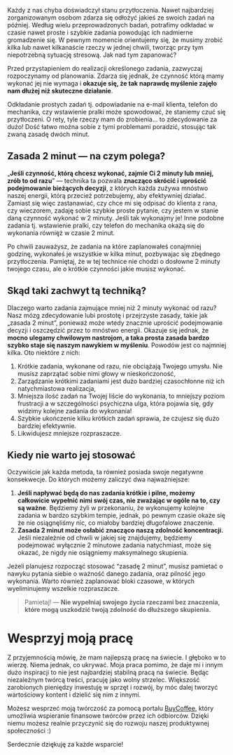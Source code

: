 Każdy z nas chyba doświadczył stanu przytłoczenia. Nawet najbardziej zorganizowanym osobom zdarza się odłożyć jakieś ze swoich zadań na później. Według wielu przeprowadzonych badań, potrafimy odkładać w czasie nawet proste i szybkie zadania powodując ich nadmierne gromadzenie się. W pewnym momencie orientujemy się, że musimy zrobić kilka lub nawet kilkanaście rzeczy w jednej chwili, tworząc przy tym niepotrzebną sytuację stresową. Jak nad tym zapanować?

Przed przystapieniem do realizacji określonego zadania, zazwyczaj rozpoczynamy od planowania. Zdarza się jednak, że czynność którą mamy wykonać jej nie wymaga i **okazuje się, że tak naprawdę myślenie zajęło nam dłużej niż skuteczne działanie**.

Odkładanie prostych zadań tj. odpowiadanie na e-mail klienta, telefon do mechanika, czy wstawienie pralki może spowodować, że staniemy czuć się przytłoczeni. O rety, tyle rzeczy mam do zrobienia… to zdecydowanie za dużo! Dość łatwo można sobie z tymi problemami poradzić, stosując tak zwaną zasadę dwóch minut.

**Zasada 2 minut — na czym polega?**
------------------------------------

„**Jeśli czynność, którą chcesz wykonać, zajmie Ci 2 minuty lub mniej, zrób to od razu**” — technika ta pozwala **znacząco skrócić i uprościć podejmowanie bieżących decyzji**, z których każda zużywa mnóstwo naszej energii, którą przecież potrzebujemy, aby efektywniej działać. Zamiast się więc zastanawiać, czy chce mi się odpisać do klienta z rana, czy wieczorem, zadaję sobie szybkie proste pytanie, czy jestem w stanie daną czynność wykonać w 2 minuty. Jeśli tak wykonajmy je! Inne podobne zadania tj. wstawienie pralki, czy telefon do mechanika okażą się do wykonania równięż w czasie 2 minut.

Po chwili zauważysz, że zadania na które zaplanowałeś conajmniej godzinę, wykonałeś je wszystkie w kilka minut, pozbywajac się zbędnego przytłoczenia. Pamiętaj, że w tej technice nie chodzi o dosłowne 2 minuty twojego czasu, ale o krótkie czynności jakie musisz wykonać.

**Skąd taki zachwyt tą techniką?**
----------------------------------

Dlaczego warto zadania zajmujące mniej niż 2 minuty wykonać od razu? Nasz mózg zdecydowanie lubi prostotę i przejrzyste zasady, takie jak „zasada 2 minut”, ponieważ może wtedy znacznie uprościć podejmowanie decyzji i oszczędzić przez to mnóstwo energii. Okazuje się jednak, że **mocno ulegamy chwilowym nastrojom, a taka prosta zasada bardzo szybko staje się naszym nawykiem w myśleniu**. Powodów jest co najmniej kilka. Oto niektóre z nich:

1.  Krótkie zadania, wykonane od razu, nie obciążają Twojego umysłu. Nie musisz zaprzątać sobie nimi głowy w nieskończoność,
2.  Zarządzanie krótkimi zadaniami jest dużo bardziej czasochłonne niż ich natychmiastowa realizacja,
3.  Mniejsza ilość zadań na Twojej liście do wykonania, to mniejszy poziom frustracji a w szczególności psychiczna ulga, która pojawia się, gdy widzimy kolejne zadania do wykonania!
4.  Szybkie ukończenie kilku krótkich zadań sprawia, że czujesz się dużo bardziej efektywnie.
5.  Likwidujesz mniejsze rozpraszacze.

**Kiedy nie warto jej stosować**
--------------------------------

Oczywiście jak każda metoda, ta również posiada swoje negatywne konsekwecje. Do których możemy zaliczyć dwa najważniejsze:

1.  **Jeśli napływać będą do nas zadania krótkie i pilne, możemy całkowicie wypełnić nimi swój czas, nie zważając w ogóle na to, czy są ważne**. Będziemy żyli w przekonaniu, że wykonujemy kolejne zadania w bardzo szybkim tempie, jednak, po pewnym czasie okaże się że nie osiągnęliśmy nic, co miałoby bardziej długofalowe znaczenie.
2.  **Zasada 2 minut może osłabić znacząco naszą zdolność koncentracji.** Jeśli niezależnie od chwili w jakiej się znajdujemy, będziemy podejmować wyłącznie 2 minutowe zadania natychmiast, może się okazać, że nigdy nie osiągniemy maksymalnego skupienia.

Jeżeli planujesz rozpocząć stosować “zasadę 2 minut”, musisz pamietać o nawyku pytania siebie o ważność danego zadania, oraz pilność jego wykonania. Warto również zaplanować bloki czasowe, w których wyeliminujemy wszelkie rozpraszacze.

> Pamietaj! — **Nie wypełniaj swojego życia rzeczami bez znaczenia, które mogą uszkodzić twoją zdolność do dłuższego skupienia.**

Wesprzyj moją pracę
===================

Z przyjemnością mówię, że mam najlepszą pracę na świecie. I głęboko w to wierzę. Niema jednak, co ukrywać. Moja praca pomimo, że daje mi i innym dużo inspiracji to nie jest najbardziej stabilną pracą na świecie. Będąc niezależnym twórcą treści, pracuję jako wolny strzelec. Większość zarobionych pieniędzy inwestuję w sprzęt i rozwój, by móc dalej tworzyć wartościowy kontent i dzielić się nim z innymi.

Możesz wesprzeć moją twórczość za pomocą portalu [BuyCoffee](https://buycoffee.to/leszekkrol), który umożliwia wspieranie finansowe twórców przez ich odbiorców. Dzięki niemu możesz realnie przyczynić się do rozwoju naszej produktywnej społeczności :)

Serdecznie dziękuję za każde wsparcie!